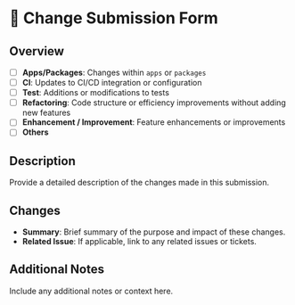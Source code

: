 # 🚀 Change Submission Form

## Overview
- [ ] **Apps/Packages**: Changes within `apps` or `packages`
- [ ] **CI**: Updates to CI/CD integration or configuration
- [ ] **Test**: Additions or modifications to tests
- [ ] **Refactoring**: Code structure or efficiency improvements without adding new features
- [ ] **Enhancement / Improvement**: Feature enhancements or improvements
- [ ] **Others**

## Description
Provide a detailed description of the changes made in this submission.

## Changes
- **Summary**: Brief summary of the purpose and impact of these changes.
- **Related Issue**: If applicable, link to any related issues or tickets.

## Additional Notes
Include any additional notes or context here.